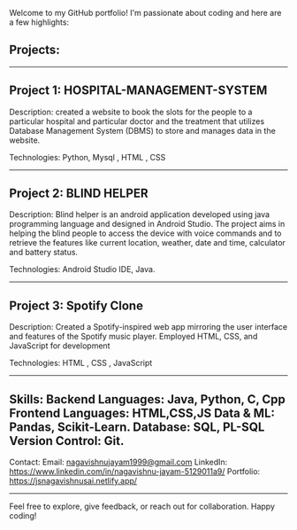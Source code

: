 Welcome to my GitHub portfolio! I'm passionate about coding and here are a few highlights:

Projects:
----------
--------------------------------------------------------------------------------
Project 1: HOSPITAL-MANAGEMENT-SYSTEM 
--------------------------------------------------------------------------------
Description:
created a website to book the slots for the
people to a particular hospital and particular doctor and the
treatment that utilizes Database Management System (DBMS) to
store and manages data in the website.

Technologies: 
Python, Mysql , HTML , CSS

--------------------------------------------------------------------------------
Project 2: BLIND HELPER 
--------------------------------------------------------------------------------
Description:
Blind helper is an android application developed using java
programming language and designed in Android Studio. The project
aims in helping the blind people to access the device with
voice commands and to retrieve the features like current location,
weather, date and time, calculator and battery status.

Technologies: 
Android Studio IDE, Java.

--------------------------------------------------------------------------------
Project 3: Spotify Clone
--------------------------------------------------------------------------------
Description:
Created a Spotify-inspired web app mirroring the user interface and
features of the Spotify music player. Employed HTML, CSS, and
JavaScript for development

Technologies: 
HTML , CSS , JavaScript

--------------------------------------------------------------------------------
Skills:
Backend Languages:  Java, Python, C, Cpp
Frontend Languages:  HTML,CSS,JS
Data & ML: Pandas, Scikit-Learn.
Database: SQL, PL-SQL
Version Control: Git.
--------------------------------------------------------------------------------
Contact:
Email: nagavishnujayam1999@gmail.com
LinkedIn: https://www.linkedin.com/in/nagavishnu-jayam-5129011a9/
Portfolio: https://jsnagavishnusai.netlify.app/

--------------------------------------------------------------------------------

Feel free to explore, give feedback, or reach out for collaboration. Happy coding!






